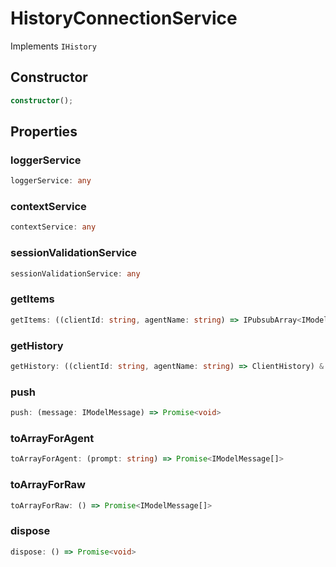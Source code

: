 # HistoryConnectionService

Implements `IHistory`

## Constructor

```ts
constructor();
```

## Properties

### loggerService

```ts
loggerService: any
```

### contextService

```ts
contextService: any
```

### sessionValidationService

```ts
sessionValidationService: any
```

### getItems

```ts
getItems: ((clientId: string, agentName: string) => IPubsubArray<IModelMessage>) & IClearableMemoize<string> & IControlMemoize<string, IPubsubArray<IModelMessage>>
```

### getHistory

```ts
getHistory: ((clientId: string, agentName: string) => ClientHistory) & IClearableMemoize<string> & IControlMemoize<string, ClientHistory>
```

### push

```ts
push: (message: IModelMessage) => Promise<void>
```

### toArrayForAgent

```ts
toArrayForAgent: (prompt: string) => Promise<IModelMessage[]>
```

### toArrayForRaw

```ts
toArrayForRaw: () => Promise<IModelMessage[]>
```

### dispose

```ts
dispose: () => Promise<void>
```
